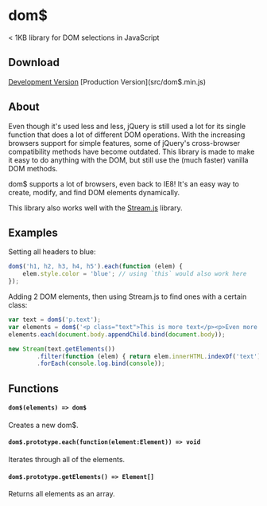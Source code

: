 # dom$
< 1KB library for DOM selections in JavaScript

## Download

[Development Version](src/dom$.js) [Production Version](src/dom$.min.js)

## About

Even though it's used less and less, jQuery is still used a lot for its single function that does a lot of different DOM operations. With the increasing browsers support for simple features, some of jQuery's cross-browser compatibility methods have become outdated. This library is made to make it easy to do anything with the DOM, but still use the (much faster) vanilla DOM methods.

dom$ supports a lot of browsers, even back to IE8! It's an easy way to create, modify, and find DOM elements dynamically.

This library also works well with the [Stream.js](https://github.com/PaulBGD/Stream.js) library.

## Examples

Setting all headers to blue:

```javascript
dom$('h1, h2, h3, h4, h5').each(function (elem) {
    elem.style.color = 'blue'; // using `this` would also work here
});
```

Adding 2 DOM elements, then using Stream.js to find ones with a certain class:

```javascript
var text = dom$('p.text');
var elements = dom$('<p class="text">This is more text</p><p>Even more!</p>');
elements.each(document.body.appendChild.bind(document.body));

new Stream(text.getElements())
        .filter(function (elem) { return elem.innerHTML.indexOf('text') > 0 })
        .forEach(console.log.bind(console));
```


## Functions

#### `dom$(elements) => dom$`

Creates a new dom$.

#### `dom$.prototype.each(function(element:Element)) => void`

Iterates through all of the elements.

#### `dom$.prototype.getElements() => Element[]`

Returns all elements as an array.
